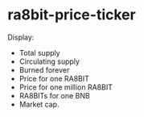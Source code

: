 # ra8bit-price-ticker

Display:
- Total supply
- Circulating supply
- Burned forever
- Price for one RA8BIT
- Price for one million RA8BIT
- RA8BITs for one BNB
- Market cap.
